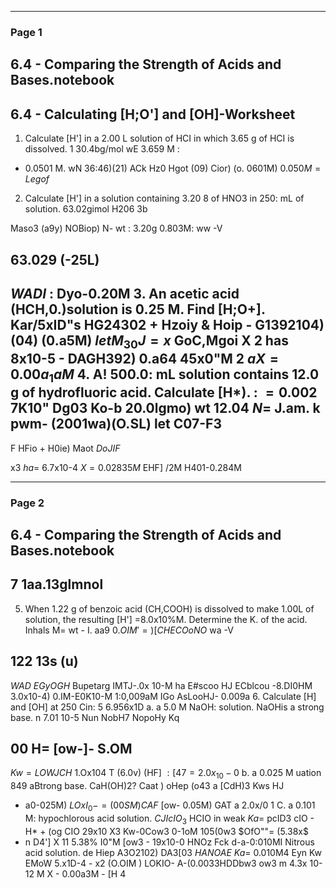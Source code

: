 

---

### Page 1

## 6.4 - Comparing the Strength of Acids and Bases.notebook
## 6.4 - Calculating [H;O'] and [OH]-Worksheet
1. Calculate [H'] in a 2.00 L solution of HCI in which 3.65 g of HCI is dissolved.
1
30.4bg/mol
wE
3.659
M
:
- 0.0501 M.
wN
36:46)(21)
ACk Hz0 Hgot (09) Cior)
(o. 0601M)
$0.050M= Legof$
2. Calculate [H'] in a solution containing 3.20 8 of HNO3 in 250: mL of solution.
63.02gimol
H206 3b

Maso3
(a9y)
NOBiop)
N- wt : 3.20g
0.803M:
ww -V
## 63.029 (-25L)
$WADI$
: Dyo-0.20M
3. An acetic acid (HCH,0.)solution is 0.25 M. Find [H;O+].
Kar/5xID"s
HG24302 + Hzoiy & Hoip - G1392104)
(04)
(0.a5M)
$let M_30J=x$
GoC,Mgoi
X 2
has
8x10-5 -
DAGH392)
0.a64
45x0"M 2
$a X = 0.00a_1aM$
4. A! 500.0: mL solution contains 12.0 g of hydrofluoric acid. Calculate [H*).
:
$=0.002$
7K10"
Dg03
Ko-b
20.0lgmo)
wt
12.04
$N=$
J.am.
k
pwm-
(2001wa)(O.SL)
let C07-F3
-
F
HFio + H0ie)
Maot
$DoJIF$

x3
$ha =$
6.7x10-4
$X= 0.02835M$
EHF]
/2M
H401-0.284M


---

### Page 2

## 6.4 - Comparing the Strength of Acids and Bases.notebook
## 7 1aa.13glmnol
5. When 1.22 g of benzoic acid (CH,COOH) is dissolved to make 1.00L of solution, the
resulting [H'] =8.0x10%M. Determine the K. of the acid.
Inhals M= wt - I. aa9
$0.OIM'=) [CHECOoNO$
wa -V
## 122 13s (u)
$WAD$
$EGyOGH$
Bupetarg IMTJ-.0x 10-M
ha
E#scoo HJ
ECblcou -8.DI0HM
3.0x10-4)
0.IM-E0K10-M 1:0,009aM
IGo AsLooHJ-
0.009a
6. Calculate [H] and [OH] at 250 Cin:
5
6.956x1D
a. a 5.0 M NaOH: solution. NaOHis a strong base.
n 7.01 10-5
Nun
NobH7 NopoHy
Kq
## 00 H= [ow-]- S.OM
$Kw = LOWJCH$
1.Ox104 T (6.0v) (HF]
$:  [47= 2.0x_10-0$
b. a 0.025 M uation 849 aBtrong base.
CaH(OH)2? Caat ) oHep
(o43 a [CdH)3
Kws HJ
- a0-025M)
$LOxI_0-= (00 SM)CAF$
[ow- 0.05M)
GAT a 2.0x/0 1
C. a 0.101 M: hypochlorous acid solution.
$CJIcIO_3$
HCIO in weak
$Ka=$
pcID3
cIO - H* +
(og CIO
29x10 X3
Kw-0Cow3
0-1oM
105(0w3
$OfO""= (5.38x$
- n D4']
X 11 5.38% I0"M
[ow3 - 19x10-0
HNOz Fck
d-a-0:010MI Nitrous acid solution.
de Hiep  A3O2102)
DA3[03
$HANOAE$
$Ka=$
0.010M4
Eyn
Kw EMoW
5.x1D-4 - x2
(O.OIM )
LOKIO- A-(0.0033HDDbw3
ow3 m 4.3x 10-12 M
X - 0.00a3M - [H 4